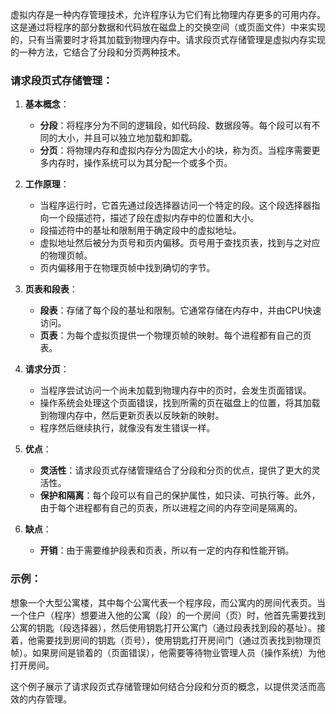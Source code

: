 虚拟内存是一种内存管理技术，允许程序认为它们有比物理内存更多的可用内存。这是通过将程序的部分数据和代码放在磁盘上的交换空间（或页面文件）中来实现的，只有当需要时才将其加载到物理内存中。请求段页式存储管理是虚拟内存实现的一种方法，它结合了分段和分页两种技术。

### 请求段页式存储管理：

1. **基本概念**：
   - **分段**：将程序分为不同的逻辑段，如代码段、数据段等。每个段可以有不同的大小，并且可以独立地加载和卸载。
   - **分页**：将物理内存和虚拟内存分为固定大小的块，称为页。当程序需要更多内存时，操作系统可以为其分配一个或多个页。

2. **工作原理**：
   - 当程序运行时，它首先通过段选择器访问一个特定的段。这个段选择器指向一个段描述符，描述了段在虚拟内存中的位置和大小。
   - 段描述符中的基址和限制用于确定段中的虚拟地址。
   - 虚拟地址然后被分为页号和页内偏移。页号用于查找页表，找到与之对应的物理页帧。
   - 页内偏移用于在物理页帧中找到确切的字节。

3. **页表和段表**：
   - **段表**：存储了每个段的基址和限制。它通常存储在内存中，并由CPU快速访问。
   - **页表**：为每个虚拟页提供一个物理页帧的映射。每个进程都有自己的页表。

4. **请求分页**：
   - 当程序尝试访问一个尚未加载到物理内存中的页时，会发生页面错误。
   - 操作系统会处理这个页面错误，找到所需的页在磁盘上的位置，将其加载到物理内存中，然后更新页表以反映新的映射。
   - 程序然后继续执行，就像没有发生错误一样。

5. **优点**：
   - **灵活性**：请求段页式存储管理结合了分段和分页的优点，提供了更大的灵活性。
   - **保护和隔离**：每个段可以有自己的保护属性，如只读、可执行等。此外，由于每个进程都有自己的页表，所以进程之间的内存空间是隔离的。

6. **缺点**：
   - **开销**：由于需要维护段表和页表，所以有一定的内存和性能开销。

### 示例：

想象一个大型公寓楼，其中每个公寓代表一个程序段，而公寓内的房间代表页。当一个住户（程序）想要进入他的公寓（段）的一个房间（页）时，他首先需要找到公寓的钥匙（段选择器），然后使用钥匙打开公寓门（通过段表找到段的基址）。接着，他需要找到房间的钥匙（页号），使用钥匙打开房间门（通过页表找到物理页帧）。如果房间是锁着的（页面错误），他需要等待物业管理人员（操作系统）为他打开房间。

这个例子展示了请求段页式存储管理如何结合分段和分页的概念，以提供灵活而高效的内存管理。